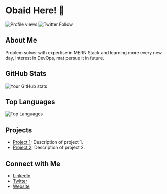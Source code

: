 # Obaid Here! 👋

![Profile views](https://gpvc.arturio.dev/your-username)
![Twitter Follow](https://img.shields.io/twitter/follow/your-twitter-handle?style=social)

## About Me

Problem solver with expertise in MERN Stack and learning more every new day, Interest in DevOps, mat persue it in future.

## GitHub Stats

![Your GitHub stats](https://github-readme-stats.vercel.app/api?username=obaid-marv&show_icons=true&theme=radical)

## Top Languages

![Top Languages](https://github-readme-stats.vercel.app/api/top-langs/?username=obaid-marv&layout=compact&theme=radical)

## Projects

- [Project 1](https://github.com/obaid-marv/Musico): Description of project 1.
- [Project 2](https://github.com/obaid-marv/BSAT): Description of project 2.

## Connect with Me

- [LinkedIn](https://www.linkedin.com/in/your-linkedin)
- [Twitter](https://twitter.com/your-twitter)
- [Website](https://your-website.com)
